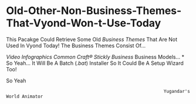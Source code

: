 # Old-Other-Non-Business-Themes-That-Vyond-Won-t-Use-Today
This Pacakge Could Retrieve Some Old *Business Themes* That Are Not Used In Vyond Today!
The Business Themes Consist Of...

*Video Infographics*
*Common Craft®*
*Stickly Business*
Business Models... *
So Yeah...
It Will Be A Batch (*.bat*) Installer So It Could Be A Setup Wizard Too!

So Yeah
                                                               
                                                               
                                                                Yugandar's World Animator
